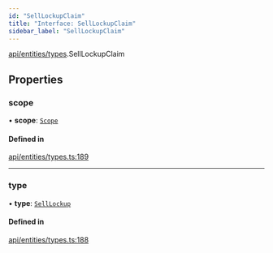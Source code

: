 ```yaml
---
id: "SellLockupClaim"
title: "Interface: SellLockupClaim"
sidebar_label: "SellLockupClaim"
---
```


[api/entities/types](../../../../../modules/API/Entities/Types/Types.md).SellLockupClaim

## Properties

### scope

• **scope**: [`Scope`](../Scope/Scope.md)

#### Defined in

[api/entities/types.ts:189](https://github.com/PolymeshAssociation/polymesh-sdk/blob/c8da9dfce/src/api/entities/types.ts#L189)

___

### type

• **type**: [`SellLockup`](../../../../../enums/API/Entities/Types/ClaimType/ClaimType.md#selllockup)

#### Defined in

[api/entities/types.ts:188](https://github.com/PolymeshAssociation/polymesh-sdk/blob/c8da9dfce/src/api/entities/types.ts#L188)
